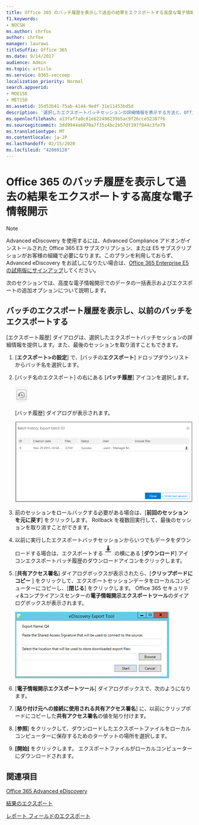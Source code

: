 ```yaml
---
title: Office 365 のバッチ履歴を表示して過去の結果をエクスポートする高度な電子情報開示
f1.keywords:
- NOCSH
ms.author: chrfox
author: chrfox
manager: laurawi
titleSuffix: Office 365
ms.date: 9/14/2017
audience: Admin
ms.topic: article
ms.service: O365-seccomp
localization_priority: Normal
search.appverid:
- MOE150
- MET150
ms.assetid: 35d52b41-75ab-4144-9edf-31e11453bd5d
description: '選択したエクスポートバッチセッションの詳細情報を表示する方法と、Office 365 Advanced eDiscovery で最終エクスポートセッションを取り消す方法について説明します。  '
ms.openlocfilehash: a13faf7a0c81eb22498239b5ac9f26cce52387f6
ms.sourcegitcommit: 3dd9944a6070a7f35c4bc2b57df397f844c3fe79
ms.translationtype: MT
ms.contentlocale: ja-JP
ms.lasthandoff: 02/15/2020
ms.locfileid: "42069128"
---
```

# <a name="view-batch-history-and-export-past-results-in-office-365-advanced-ediscovery"></a>Office 365 のバッチ履歴を表示して過去の結果をエクスポートする高度な電子情報開示

> [!NOTE]
> Advanced eDiscovery を使用するには、Advanced Compliance アドオンがインストールされた Office 365 E3 サブスクリプション、または E5 サブスクリプションがお客様の組織で必要になります。このプランを利用しておらず、Advanced eDiscovery をお試しになりたい場合は、[Office 365 Enterprise E5 の試用版にサインアップ](https://go.microsoft.com/fwlink/p/?LinkID=698279)してください。 
  
次のセクションでは、高度な電子情報開示でのデータの一括表示およびエクスポートの追加オプションについて説明します。 
  
## <a name="viewing-export-batch-history-and-exporting-previous-batches"></a>バッチのエクスポート履歴を表示し、以前のバッチをエクスポートする

[エクスポート履歴] ダイアログは、選択したエクスポートバッチセッションの詳細情報を提供します。また、最後のセッションを取り消すこともできます。
  
1. [**エクスポート\>の設定**] で、[バッチの**エクスポート**] ドロップダウンリストからバッチ名を選択します。 
    
2. [バッチ名のエクスポート] の右にある [**バッチ履歴**] アイコンを選択します。 
    
    ![[バッチ履歴のエクスポート] アイコン](../media/a14f6ef9-0c3c-4851-b65d-9380f2d8a38a.gif)
  
    [バッチ履歴] ダイアログが表示されます。
    
    ![バッチ履歴のエクスポート](../media/04c5b75c-348c-491d-b4fe-716659333890.png)
  
3. 前のセッションをロールバックする必要がある場合は、[**前回のセッションを元に戻す**] をクリックします。 Rollback を複数回実行して、最後のセッションを取り消すことができます。
    
4. 以前に実行したエクスポートバッチセッションからいつでもデータをダウンロードする場合は、エクスポートする![必要のあるエクスポートバッチ](../media/de69b920-a6ac-4ddb-b93e-e1cc5888e6c4.gif)の横にある [**ダウンロード**] アイコンエクスポートバッチ履歴のダウンロードアイコンをクリックします。 
    
5. [**共有アクセス署名**] ダイアログボックスが表示されたら、[**クリップボードにコピー** ] をクリックして、エクスポートセッションデータをローカルコンピューターにコピーし、[**閉じる**] をクリックします。 Office 365 セキュリティ&amp;コンプライアンスセンターの**電子情報開示エクスポートツール**のダイアログボックスが表示されます。 
    
    ![[電子情報開示のエクスポート] ダイアログボックス](../media/01f79d2d-6da0-45e6-9c6f-ab12347572cb.gif)
  
6. [**電子情報開示エクスポートツール**] ダイアログボックスで、次のようになります。 
    
1. [**貼り付け元への接続に使用される共有アクセス署名**] に、以前にクリップボードにコピーした**共有アクセス署名**の値を貼り付けます。 
    
2. [**参照**] をクリックして、ダウンロードしたエクスポートファイルをローカルコンピューターに保存するためのターゲットの場所を選択します。 
    
3. **[開始]** をクリックします。 エクスポートファイルがローカルコンピューターにダウンロードされます。 
    
## <a name="see-also"></a>関連項目

[Office 365 Advanced eDiscovery](office-365-advanced-ediscovery.md)
  
[結果のエクスポート](export-results-in-advanced-ediscovery.md)

[レポート フィールドのエクスポート](export-report-fields-in-advanced-ediscovery.md)

